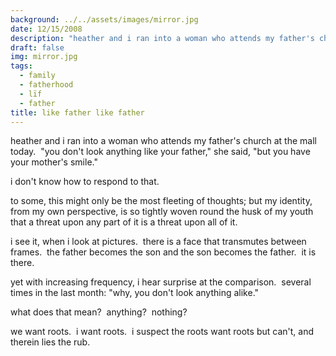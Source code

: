 ```yaml
---
background: ../../assets/images/mirror.jpg
date: 12/15/2008
description: "heather and i ran into a woman who attends my father's church at the mall today\_ \"you don't look any..."
draft: false
img: mirror.jpg
tags:
  - family
  - fatherhood
  - lïf
  - father
title: like father like father
---
```


heather and i ran into a woman who attends my father's church at the mall today.  "you don't look anything like your father," she said, "but you have your mother's smile."

i don't know how to respond to that.

to some, this might only be the most fleeting of thoughts; but my identity, from my own perspective, is so tightly woven round the husk of my youth that a threat upon any part of it is a threat upon all of it.

i see it, when i look at pictures.  there is a face that transmutes between frames.  the father becomes the son and the son becomes the father.  it is there.

yet with increasing frequency, i hear surprise at the comparison.  several times in the last month: "why, you don't look anything alike."

what does that mean?  anything?  nothing?

we want roots.  i want roots.  i suspect the roots want roots but can't, and therein lies the rub.
